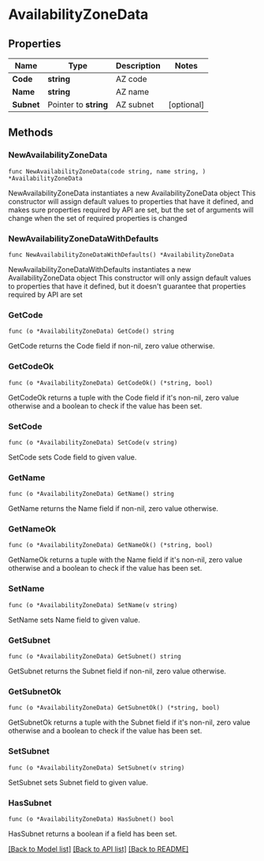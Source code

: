 # AvailabilityZoneData

## Properties

Name | Type | Description | Notes
------------ | ------------- | ------------- | -------------
**Code** | **string** | AZ code | 
**Name** | **string** | AZ name | 
**Subnet** | Pointer to **string** | AZ subnet | [optional] 

## Methods

### NewAvailabilityZoneData

`func NewAvailabilityZoneData(code string, name string, ) *AvailabilityZoneData`

NewAvailabilityZoneData instantiates a new AvailabilityZoneData object
This constructor will assign default values to properties that have it defined,
and makes sure properties required by API are set, but the set of arguments
will change when the set of required properties is changed

### NewAvailabilityZoneDataWithDefaults

`func NewAvailabilityZoneDataWithDefaults() *AvailabilityZoneData`

NewAvailabilityZoneDataWithDefaults instantiates a new AvailabilityZoneData object
This constructor will only assign default values to properties that have it defined,
but it doesn't guarantee that properties required by API are set

### GetCode

`func (o *AvailabilityZoneData) GetCode() string`

GetCode returns the Code field if non-nil, zero value otherwise.

### GetCodeOk

`func (o *AvailabilityZoneData) GetCodeOk() (*string, bool)`

GetCodeOk returns a tuple with the Code field if it's non-nil, zero value otherwise
and a boolean to check if the value has been set.

### SetCode

`func (o *AvailabilityZoneData) SetCode(v string)`

SetCode sets Code field to given value.


### GetName

`func (o *AvailabilityZoneData) GetName() string`

GetName returns the Name field if non-nil, zero value otherwise.

### GetNameOk

`func (o *AvailabilityZoneData) GetNameOk() (*string, bool)`

GetNameOk returns a tuple with the Name field if it's non-nil, zero value otherwise
and a boolean to check if the value has been set.

### SetName

`func (o *AvailabilityZoneData) SetName(v string)`

SetName sets Name field to given value.


### GetSubnet

`func (o *AvailabilityZoneData) GetSubnet() string`

GetSubnet returns the Subnet field if non-nil, zero value otherwise.

### GetSubnetOk

`func (o *AvailabilityZoneData) GetSubnetOk() (*string, bool)`

GetSubnetOk returns a tuple with the Subnet field if it's non-nil, zero value otherwise
and a boolean to check if the value has been set.

### SetSubnet

`func (o *AvailabilityZoneData) SetSubnet(v string)`

SetSubnet sets Subnet field to given value.

### HasSubnet

`func (o *AvailabilityZoneData) HasSubnet() bool`

HasSubnet returns a boolean if a field has been set.


[[Back to Model list]](../README.md#documentation-for-models) [[Back to API list]](../README.md#documentation-for-api-endpoints) [[Back to README]](../README.md)


